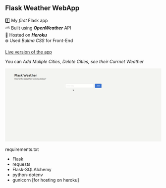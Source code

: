 ## Flask Weather WebApp

1️⃣ My _first_ Flask app  
⛅ Built using **_OpenWeather_** API  
🚀 Hosted on **_Heroku_**  
❄️ Used _Bulma CSS_ for Front-End

[Live version of the app](https://flask-weather-web-app.herokuapp.com)

You can _Add Muliple Cities, Delete Cities, see their Currnet Weather_

![HomePage](weather.gif)

requirements.txt    
* Flask
* requests
* Flask-SQLAlchemy
* python-dotenv
* gunicorn [for hosting on heroku]
